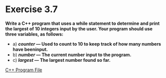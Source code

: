 # Exercise 3.7

**Write a C++ program that uses a while statement to determine and print the largest of 10 integers input by the user. Your program should use three variables, as follows:**
- a) **_counter_ — Used to count to 10 to keep track of how many numbers have beeninput.**
- b) **_number_ — The current number input to the program.**
- c) **_largest_ — The largest number found so far.**

[C++ Program File](p03_07.cpp)